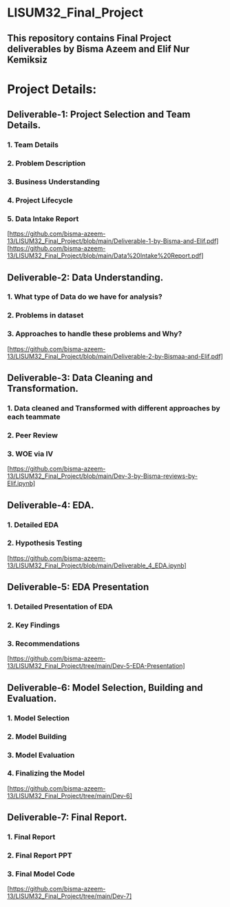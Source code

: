 # LISUM32_Final_Project
## This repository contains Final Project deliverables by Bisma Azeem and Elif Nur Kemiksiz

# Project Details:
## Deliverable-1: Project Selection and Team Details.
### 1. Team Details
### 2. Problem Description
### 3. Business Understanding
### 4. Project Lifecycle
### 5. Data Intake Report
[https://github.com/bisma-azeem-13/LISUM32_Final_Project/blob/main/Deliverable-1-by-Bisma-and-Elif.pdf]
[https://github.com/bisma-azeem-13/LISUM32_Final_Project/blob/main/Data%20Intake%20Report.pdf]

## Deliverable-2: Data Understanding. 
### 1. What type of Data do we have for analysis?
### 2. Problems in dataset
### 3. Approaches to handle these problems and Why?
[https://github.com/bisma-azeem-13/LISUM32_Final_Project/blob/main/Deliverable-2-by-Bismaa-and-Elif.pdf]

## Deliverable-3: Data Cleaning and Transformation.
### 1. Data cleaned and Transformed with different approaches by each teammate
### 2. Peer Review
### 3. WOE via IV
[https://github.com/bisma-azeem-13/LISUM32_Final_Project/blob/main/Dev-3-by-Bisma-reviews-by-Elif.ipynb]

## Deliverable-4: EDA.
### 1. Detailed EDA
### 2. Hypothesis Testing
[https://github.com/bisma-azeem-13/LISUM32_Final_Project/blob/main/Deliverable_4_EDA.ipynb]

## Deliverable-5: EDA Presentation
### 1. Detailed Presentation of EDA 
### 2. Key Findings
### 3. Recommendations
[https://github.com/bisma-azeem-13/LISUM32_Final_Project/tree/main/Dev-5-EDA-Presentation]

## Deliverable-6: Model Selection, Building and Evaluation.
### 1. Model Selection
### 2. Model Building
### 3. Model Evaluation
### 4. Finalizing the Model
[https://github.com/bisma-azeem-13/LISUM32_Final_Project/tree/main/Dev-6]

## Deliverable-7: Final Report.
### 1. Final Report
### 2. Final Report PPT
### 3. Final Model Code
[https://github.com/bisma-azeem-13/LISUM32_Final_Project/tree/main/Dev-7]
